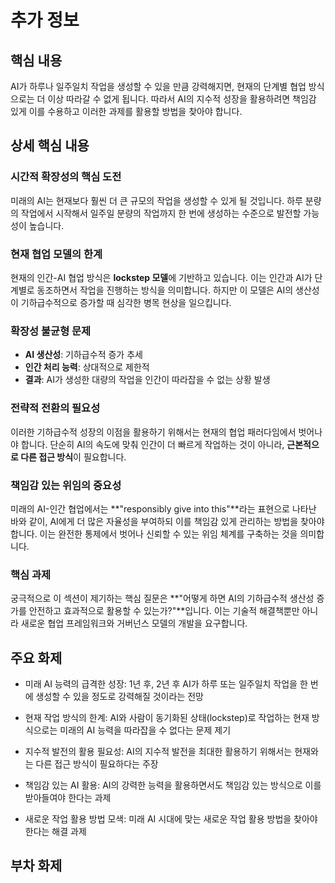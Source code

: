 # 추가 정보

## 핵심 내용
AI가 하루나 일주일치 작업을 생성할 수 있을 만큼 강력해지면, 현재의 단계별 협업 방식으로는 더 이상 따라갈 수 없게 됩니다. 따라서 AI의 지수적 성장을 활용하려면 책임감 있게 이를 수용하고 이러한 과제를 활용할 방법을 찾아야 합니다.

## 상세 핵심 내용
### 시간적 확장성의 핵심 도전

미래의 AI는 현재보다 훨씬 더 큰 규모의 작업을 생성할 수 있게 될 것입니다. 하루 분량의 작업에서 시작해서 일주일 분량의 작업까지 한 번에 생성하는 수준으로 발전할 가능성이 높습니다.

### 현재 협업 모델의 한계

현재의 인간-AI 협업 방식은 **lockstep 모델**에 기반하고 있습니다. 이는 인간과 AI가 단계별로 동조하면서 작업을 진행하는 방식을 의미합니다. 하지만 이 모델은 AI의 생산성이 기하급수적으로 증가할 때 심각한 병목 현상을 일으킵니다.

### 확장성 불균형 문제

- **AI 생산성**: 기하급수적 증가 추세
- **인간 처리 능력**: 상대적으로 제한적
- **결과**: AI가 생성한 대량의 작업을 인간이 따라잡을 수 없는 상황 발생

### 전략적 전환의 필요성

이러한 기하급수적 성장의 이점을 활용하기 위해서는 현재의 협업 패러다임에서 벗어나야 합니다. 단순히 AI의 속도에 맞춰 인간이 더 빠르게 작업하는 것이 아니라, **근본적으로 다른 접근 방식**이 필요합니다.

### 책임감 있는 위임의 중요성

미래의 AI-인간 협업에서는 **"responsibly give into this"**라는 표현으로 나타난 바와 같이, AI에게 더 많은 자율성을 부여하되 이를 책임감 있게 관리하는 방법을 찾아야 합니다. 이는 완전한 통제에서 벗어나 신뢰할 수 있는 위임 체계를 구축하는 것을 의미합니다.

### 핵심 과제

궁극적으로 이 섹션이 제기하는 핵심 질문은 **"어떻게 하면 AI의 기하급수적 생산성 증가를 안전하고 효과적으로 활용할 수 있는가?"**입니다. 이는 기술적 해결책뿐만 아니라 새로운 협업 프레임워크와 거버넌스 모델의 개발을 요구합니다.

## 주요 화제
- 미래 AI 능력의 급격한 성장: 1년 후, 2년 후 AI가 하루 또는 일주일치 작업을 한 번에 생성할 수 있을 정도로 강력해질 것이라는 전망

- 현재 작업 방식의 한계: AI와 사람이 동기화된 상태(lockstep)로 작업하는 현재 방식으로는 미래의 AI 능력을 따라잡을 수 없다는 문제 제기

- 지수적 발전의 활용 필요성: AI의 지수적 발전을 최대한 활용하기 위해서는 현재와는 다른 접근 방식이 필요하다는 주장

- 책임감 있는 AI 활용: AI의 강력한 능력을 활용하면서도 책임감 있는 방식으로 이를 받아들여야 한다는 과제

- 새로운 작업 활용 방법 모색: 미래 AI 시대에 맞는 새로운 작업 활용 방법을 찾아야 한다는 해결 과제

## 부차 화제
